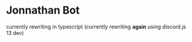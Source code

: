 # Jonnathan Bot

currently rewriting in typescript (currently rewriting **again** using discord.js 13 dev) 
